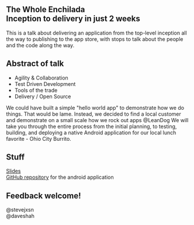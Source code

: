 ## The Whole Enchilada <br /> Inception to delivery in just 2 weeks

This is a talk about delivering an application from the top-level inception all the way to publishing to the app store, with stops to talk about the people and the code along the way.

## Abstract of talk

 * Agility & Collaboration
 * Test Driven Development
 * Tools of the trade
 * Delivery / Open Source

We could have built a simple "hello world app" to demonstrate how we do things. That would be lame. Instead, we decided to find a local customer and demonstrate on a small scale how we rock out apps @LeanDog We will take you through the entire process from the initial planning, to testing, building, and deploying a native Android application for our local lunch favorite - Ohio City Burrito.

## Stuff

[Slides](https://speakerdeck.com/stevenjackson/the-whole-enchilada)  
[GitHub repository](https://github.com/leandog/OCBMobile) for the android application  


## Feedback welcome!

@stevejxsn  
@daveshah  
